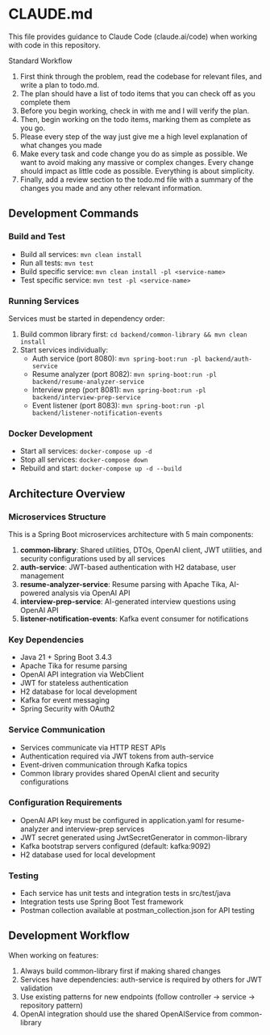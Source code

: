 # CLAUDE.md

This file provides guidance to Claude Code (claude.ai/code) when working with code in this repository.

Standard Workflow
1. First think through the problem, read the codebase for relevant files, and write a plan to todo.md. 
2. The plan should have a list of todo items that you can check off as you complete them 
3. Before you begin working, check in with me and I will verify the plan.
4. Then, begin working on the todo items, marking them as complete as you go. 
5. Please every step of the way just give me a high level explanation of what changes you made 
6. Make every task and code change you do as simple as possible. We want to avoid making any massive or complex changes. Every change should impact as little code as possible. Everything is about simplicity. 
7. Finally, add a review section to the todo.md file with a summary of the changes you made and any other relevant information.

## Development Commands

### Build and Test
- Build all services: `mvn clean install`
- Run all tests: `mvn test`
- Build specific service: `mvn clean install -pl <service-name>`
- Test specific service: `mvn test -pl <service-name>`

### Running Services
Services must be started in dependency order:
1. Build common library first: `cd backend/common-library && mvn clean install`
2. Start services individually:
   - Auth service (port 8080): `mvn spring-boot:run -pl backend/auth-service`
   - Resume analyzer (port 8082): `mvn spring-boot:run -pl backend/resume-analyzer-service` 
   - Interview prep (port 8081): `mvn spring-boot:run -pl backend/interview-prep-service`
   - Event listener (port 8083): `mvn spring-boot:run -pl backend/listener-notification-events`

### Docker Development
- Start all services: `docker-compose up -d`
- Stop all services: `docker-compose down`
- Rebuild and start: `docker-compose up -d --build`

## Architecture Overview

### Microservices Structure
This is a Spring Boot microservices architecture with 5 main components:

1. **common-library**: Shared utilities, DTOs, OpenAI client, JWT utilities, and security configurations used by all services
2. **auth-service**: JWT-based authentication with H2 database, user management
3. **resume-analyzer-service**: Resume parsing with Apache Tika, AI-powered analysis via OpenAI API
4. **interview-prep-service**: AI-generated interview questions using OpenAI API
5. **listener-notification-events**: Kafka event consumer for notifications

### Key Dependencies
- Java 21 + Spring Boot 3.4.3
- Apache Tika for resume parsing
- OpenAI API integration via WebClient
- JWT for stateless authentication
- H2 database for local development
- Kafka for event messaging
- Spring Security with OAuth2

### Service Communication
- Services communicate via HTTP REST APIs
- Authentication required via JWT tokens from auth-service
- Event-driven communication through Kafka topics
- Common library provides shared OpenAI client and security configurations

### Configuration Requirements
- OpenAI API key must be configured in application.yaml for resume-analyzer and interview-prep services
- JWT secret generated using JwtSecretGenerator in common-library
- Kafka bootstrap servers configured (default: kafka:9092)
- H2 database used for local development

### Testing
- Each service has unit tests and integration tests in src/test/java
- Integration tests use Spring Boot Test framework
- Postman collection available at postman_collection.json for API testing

## Development Workflow
When working on features:
1. Always build common-library first if making shared changes
2. Services have dependencies: auth-service is required by others for JWT validation
3. Use existing patterns for new endpoints (follow controller → service → repository pattern)
4. OpenAI integration should use the shared OpenAIService from common-library